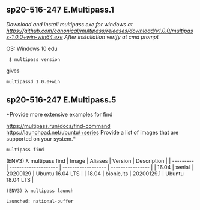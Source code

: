 ## sp20-516-247 E.Multipass.1

*Download and install multipass exe for windows at https://github.com/canonical/multipass/releases/download/v1.0.0/multipass-1.0.0+win-win64.exe After installation verify at cmd prompt*

OS: Windows 10 edu

` $ multipass version`

gives

`multipassd 1.0.0+win`

## sp20-516-247 E.Multipass.5

*Provide more extensive examples for find

https://multipass.run/docs/find-command
https://launchpad.net/ubuntu/+series
Provide a list of images that are supported on your system.*

`multipass find`

(ENV3) λ multipass find
| Image     |         Aliases      |      Version       |    Description   |
| --------- | -------------------- | ------------------ | ---------------- |
| 16.04     |        xenial        |    20200129        | Ubuntu 16.04 LTS | 
| 18.04     |       bionic,lts     |   20200129.1       | Ubuntu 18.04 LTS | 



`(ENV3) λ multipass launch`

`Launched: national-puffer`





